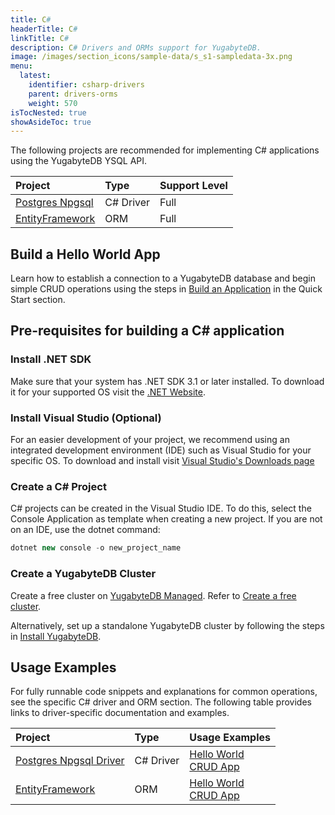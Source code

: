 ```yaml
---
title: C#
headerTitle: C#
linkTitle: C#
description: C# Drivers and ORMs support for YugabyteDB.
image: /images/section_icons/sample-data/s_s1-sampledata-3x.png
menu:
  latest:
    identifier: csharp-drivers
    parent: drivers-orms
    weight: 570
isTocNested: true
showAsideToc: true
---
```

The following projects are recommended for implementing C# applications using the YugabyteDB YSQL API.

| Project | Type | Support Level |
| :------ | :--- | :------------ |
| [Postgres Npgsql](postgres-npgsql) | C# Driver | Full |
| [EntityFramework](entityframework) | ORM |  Full |

## Build a Hello World App

Learn how to establish a connection to a YugabyteDB database and begin simple CRUD operations using the steps in [Build an Application](/latest/quick-start/build-apps/csharp/ysql) in the Quick Start section.

## Pre-requisites for building a C# application

### Install .NET SDK

Make sure that your system has .NET SDK 3.1 or later installed. To download it for your supported OS visit the [.NET Website](https://dotnet.microsoft.com/en-us/download).

### Install Visual Studio (Optional)

For an easier development of your project, we recommend using an integrated development environment (IDE) such as Visual Studio for your specific OS. To download and install visit [Visual Studio's Downloads page](https://visualstudio.microsoft.com/downloads/)

### Create a C# Project

C# projects can be created in the Visual Studio IDE. To do this, select the Console Application as template when creating a new project.
If you are not on an IDE, use the dotnet command:

```csharp
dotnet new console -o new_project_name
```

### Create a YugabyteDB Cluster

Create a free cluster on [YugabyteDB Managed](https://www.yugabyte.com/cloud/). Refer to [Create a free cluster](../../yugabyte-cloud/cloud-basics/create-clusters-free/).

Alternatively, set up a standalone YugabyteDB cluster by following the steps in [Install YugabyteDB](/latest/quick-start/install/macos).

## Usage Examples

For fully runnable code snippets and explanations for common operations, see the specific C# driver and ORM section. The following table provides links to driver-specific documentation and examples.

| Project | Type | Usage Examples |
| :------ | :--- | :------------- |
| [Postgres Npgsql Driver](postgres-npgsql) | C# Driver | [Hello World](/latest/quick-start/build-apps/csharp/ysql) <br />[CRUD App](postgres-npgsql)
| [EntityFramework](entityframework) | ORM |  [Hello World](/latest/quick-start/build-apps/csharp/ysql-entity-framework/) <br />[CRUD App](entityframework) |
